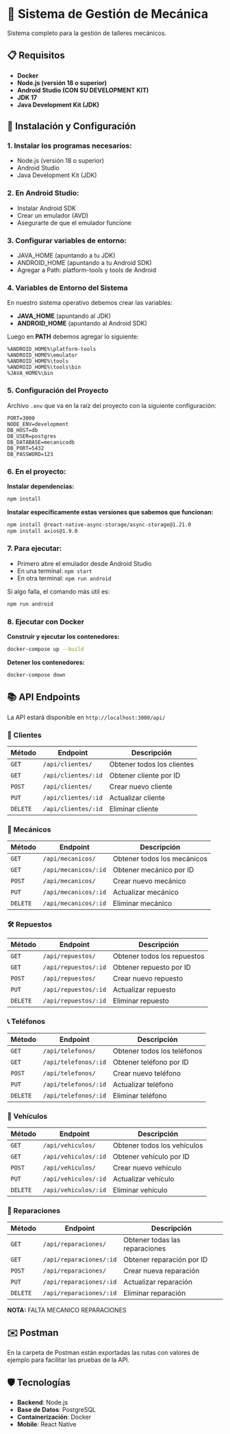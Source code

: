 # 🔧 Sistema de Gestión de Mecánica
Sistema completo para la gestión de talleres mecánicos.

## 📋 Requisitos
- **Docker**
- **Node.js (versión 18 o superior)**
- **Android Studio (CON SU DEVELOPMENT KIT)**
- **JDK 17**
- **Java Development Kit (JDK)**

## 🚀 Instalación y Configuración

### 1. Instalar los programas necesarios:
- Node.js (versión 18 o superior)
- Android Studio
- Java Development Kit (JDK)

### 2. En Android Studio:
- Instalar Android SDK
- Crear un emulador (AVD)
- Asegurarte de que el emulador funcione

### 3. Configurar variables de entorno:
- JAVA_HOME (apuntando a tu JDK)
- ANDROID_HOME (apuntando a tu Android SDK)
- Agregar a Path: platform-tools y tools de Android

### 4. Variables de Entorno del Sistema

En nuestro sistema operativo debemos crear las variables:
- **JAVA_HOME** (apuntando al JDK)
- **ANDROID_HOME** (apuntando al Android SDK)

Luego en **PATH** debemos agregar lo siguiente:
```
%ANDROID_HOME%\platform-tools
%ANDROID_HOME%\emulator
%ANDROID_HOME%\tools
%ANDROID_HOME%\tools\bin
%JAVA_HOME%\bin
```

### 5. Configuración del Proyecto

Archivo `.env` que va en la raíz del proyecto con la siguiente configuración:
```env
PORT=3000
NODE_ENV=development
DB_HOST=db
DB_USER=postgres
DB_DATABASE=mecanicodb
DB_PORT=5432
DB_PASSWORD=123
```

### 6. En el proyecto:
**Instalar dependencias:**
```bash
npm install
```

**Instalar específicamente estas versiones que sabemos que funcionan:**
```bash
npm install @react-native-async-storage/async-storage@1.21.0
npm install axios@1.9.0
```

### 7. Para ejecutar:
- Primero abre el emulador desde Android Studio
- En una terminal: `npm start`
- En otra terminal: `npm run android`

Si algo falla, el comando más útil es:
```bash
npm run android
```

### 8. Ejecutar con Docker

**Construir y ejecutar los contenedores:**
```bash
docker-compose up --build
```

**Detener los contenedores:**
```bash
docker-compose down
```

## 📚 API Endpoints
La API estará disponible en `http://localhost:3000/api/`

### 👥 Clientes
| Método | Endpoint | Descripción |
|--------|----------|-------------|
| `GET` | `/api/clientes/` | Obtener todos los clientes |
| `GET` | `/api/clientes/:id` | Obtener cliente por ID |
| `POST` | `/api/clientes/` | Crear nuevo cliente |
| `PUT` | `/api/clientes/:id` | Actualizar cliente |
| `DELETE` | `/api/clientes/:id` | Eliminar cliente |

### 🔧 Mecánicos
| Método | Endpoint | Descripción |
|--------|----------|-------------|
| `GET` | `/api/mecanicos/` | Obtener todos los mecánicos |
| `GET` | `/api/mecanicos/:id` | Obtener mecánico por ID |
| `POST` | `/api/mecanicos/` | Crear nuevo mecánico |
| `PUT` | `/api/mecanicos/:id` | Actualizar mecánico |
| `DELETE` | `/api/mecanicos/:id` | Eliminar mecánico |

### 🛠️ Repuestos
| Método | Endpoint | Descripción |
|--------|----------|-------------|
| `GET` | `/api/repuestos/` | Obtener todos los repuestos |
| `GET` | `/api/repuestos/:id` | Obtener repuesto por ID |
| `POST` | `/api/repuestos/` | Crear nuevo repuesto |
| `PUT` | `/api/repuestos/:id` | Actualizar repuesto |
| `DELETE` | `/api/repuestos/:id` | Eliminar repuesto |

### 📞 Teléfonos
| Método | Endpoint | Descripción |
|--------|----------|-------------|
| `GET` | `/api/telefonos/` | Obtener todos los teléfonos |
| `GET` | `/api/telefonos/:id` | Obtener teléfono por ID |
| `POST` | `/api/telefonos/` | Crear nuevo teléfono |
| `PUT` | `/api/telefonos/:id` | Actualizar teléfono |
| `DELETE` | `/api/telefonos/:id` | Eliminar teléfono |

### 🚗 Vehículos
| Método | Endpoint | Descripción |
|--------|----------|-------------|
| `GET` | `/api/vehiculos/` | Obtener todos los vehículos |
| `GET` | `/api/vehiculos/:id` | Obtener vehículo por ID |
| `POST` | `/api/vehiculos/` | Crear nuevo vehículo |
| `PUT` | `/api/vehiculos/:id` | Actualizar vehículo |
| `DELETE` | `/api/vehiculos/:id` | Eliminar vehículo |

### 🔨 Reparaciones
| Método | Endpoint | Descripción |
|--------|----------|-------------|
| `GET` | `/api/reparaciones/` | Obtener todas las reparaciones |
| `GET` | `/api/reparaciones/:id` | Obtener reparación por ID |
| `POST` | `/api/reparaciones/` | Crear nueva reparación |
| `PUT` | `/api/reparaciones/:id` | Actualizar reparación |
| `DELETE` | `/api/reparaciones/:id` | Eliminar reparación |

**NOTA:** FALTA MECANICO REPARACIONES

## ✉️ Postman
En la carpeta de Postman están exportadas las rutas con valores de ejemplo para facilitar las pruebas de la API.

## 🛡️ Tecnologías
- **Backend**: Node.js
- **Base de Datos**: PostgreSQL
- **Containerización**: Docker
- **Mobile**: React Native
